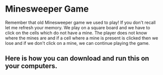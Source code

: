 # Minesweeper Game
Remember that old Minesweeper game we used to play!
If you don't recall let me refresh your memory.
We play on a square board and we have to click on the cells which do not have a mine.
The player does not know where the mines are and if a cell where a mine is present is clicked then we lose and if we don't click on a mine, we can continue playing the game.
## Here is how you can download and run this on your computers.

